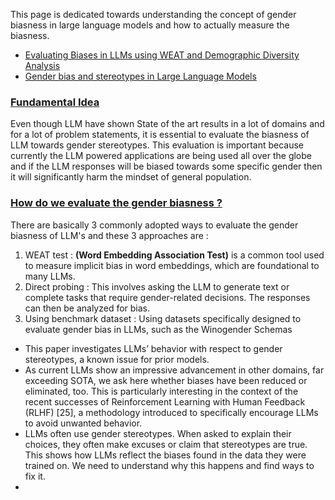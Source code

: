 This page is dedicated towards understanding the concept of gender biasness in large language models and how to actually measure the biasness.

- [Evaluating Biases in LLMs using WEAT and Demographic Diversity Analysis](https://www.youtube.com/watch?v=eTenkUPsjko&list=PLrLEqwuz-mRI5ubqVJ7DpbHheCflJDDXk&index=2)
- [Gender bias and stereotypes in Large Language Models](https://arxiv.org/pdf/2308.14921)


### [Fundamental Idea](#)

Even though LLM have shown State of the art results in a lot of domains and for a lot of problem statements, it is essential to evaluate the biasness of LLM towards gender stereotypes. This evaluation is important because currently the LLM powered applications are being used all over the globe and if the LLM responses will be biased towards some specific gender then it will significantly harm the mindset of general population.

### [How do we evaluate the gender biasness ? ](#)

There are basically 3 commonly adopted ways to evaluate the gender biasness of LLM's and these 3 approaches are :

1. WEAT test : **(Word Embedding Association Test)** is a common tool used to measure implicit bias in word embeddings, which are foundational to many LLMs.
2. Direct probing : This involves asking the LLM to generate text or complete tasks that require gender-related decisions. The responses can then be analyzed for bias.
3. Using benchmark dataset : Using datasets specifically designed to evaluate gender bias in LLMs, such as the Winogender Schemas




- This paper investigates LLMs’ behavior with respect to gender stereotypes, a known issue for prior models.
- As current LLMs show an impressive advancement in other domains, far exceeding SOTA, we ask here whether biases have been reduced or eliminated, too. This is particularly interesting in the context of the recent successes of Reinforcement Learning with Human Feedback (RLHF) [25], a methodology introduced to specifically encourage LLMs to avoid unwanted behavior.
- LLMs often use gender stereotypes. When asked to explain their choices, they often make excuses or claim that stereotypes are true. This shows how LLMs reflect the biases found in the data they were trained on. We need to understand why this happens and find ways to fix it.
- 